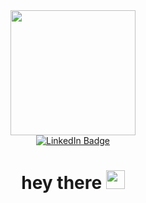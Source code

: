 <div id = "header" align = "center"> 
  
  <img src = "https://media.giphy.com/media/L1R1tvI9svkIWwpVYr/giphy.gif" width = "200" />
  
  <div id="badges">
    <a href="https://www.linkedin.com/in/soaad-sayed/">
      <img src="https://img.shields.io/badge/LinkedIn-blue?style=for-the-badge&logo=linkedin&logoColor=white" alt="LinkedIn Badge"/>
    </a>
  </div>
  
  <img src="https://komarev.com/ghpvc/?username=your-github-SoaadSayed&style=flat-square&color=orange" alt=""/>
  
  <h1> 
    hey there
    <img src="https://media.giphy.com/media/hvRJCLFzcasrR4ia7z/giphy.gif" width="30"/>
  </h1>

</div>
